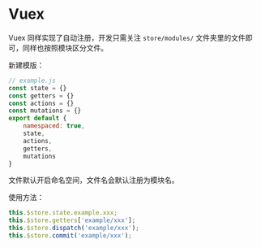 # Vuex

Vuex 同样实现了自动注册，开发只需关注 `store/modules/` 文件夹里的文件即可，同样也按照模块区分文件。

新建模版：

```js
// example.js
const state = {}
const getters = {}
const actions = {}
const mutations = {}
export default {
    namespaced: true,
    state,
    actions,
    getters,
    mutations
}
```

文件默认开启命名空间，文件名会默认注册为模块名。

使用方法：

```js
this.$store.state.example.xxx;
this.$store.getters['example/xxx'];
this.$store.dispatch('example/xxx');
this.$store.commit('example/xxx');
```